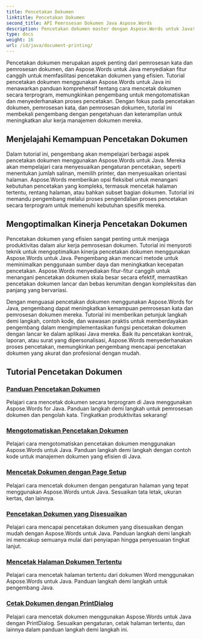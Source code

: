 ```yaml
---
title: Pencetakan Dokumen
linktitle: Pencetakan Dokumen
second_title: API Pemrosesan Dokumen Java Aspose.Words
description: Pencetakan dokumen master dengan Aspose.Words untuk Java! Otomatiskan pengaturan pencetakan, optimalkan kinerja, dan raih hasil profesional dengan mudah.
type: docs
weight: 16
url: /id/java/document-printing/
---
```


Pencetakan dokumen merupakan aspek penting dari pemrosesan kata dan pemrosesan dokumen, dan Aspose.Words untuk Java menyediakan fitur canggih untuk memfasilitasi pencetakan dokumen yang efisien. Tutorial pencetakan dokumen menggunakan Aspose.Words untuk Java ini menawarkan panduan komprehensif tentang cara mencetak dokumen secara terprogram, memungkinkan pengembang untuk mengotomatiskan dan menyederhanakan proses pencetakan. Dengan fokus pada pencetakan dokumen, pemrosesan kata, dan pemrosesan dokumen, tutorial ini membekali pengembang dengan pengetahuan dan keterampilan untuk meningkatkan alur kerja manajemen dokumen mereka.

## Menjelajahi Kemampuan Pencetakan Dokumen

Dalam tutorial ini, pengembang akan mempelajari berbagai aspek pencetakan dokumen menggunakan Aspose.Words untuk Java. Mereka akan mempelajari cara menyesuaikan pengaturan pencetakan, seperti menentukan jumlah salinan, memilih printer, dan menyesuaikan orientasi halaman. Aspose.Words memberikan opsi fleksibel untuk menangani kebutuhan pencetakan yang kompleks, termasuk mencetak halaman tertentu, rentang halaman, atau bahkan subset bagian dokumen. Tutorial ini memandu pengembang melalui proses pengendalian proses pencetakan secara terprogram untuk memenuhi kebutuhan spesifik mereka.

## Mengoptimalkan Kinerja Pencetakan Dokumen

Pencetakan dokumen yang efisien sangat penting untuk menjaga produktivitas dalam alur kerja pemrosesan dokumen. Tutorial ini menyoroti teknik untuk mengoptimalkan kinerja pencetakan dokumen menggunakan Aspose.Words untuk Java. Pengembang akan mencari metode untuk meminimalkan penggunaan sumber daya dan meningkatkan kecepatan pencetakan. Aspose.Words menyediakan fitur-fitur canggih untuk menangani pencetakan dokumen skala besar secara efektif, memastikan pencetakan dokumen lancar dan bebas kerumitan dengan kompleksitas dan panjang yang bervariasi.

Dengan menguasai pencetakan dokumen menggunakan Aspose.Words for Java, pengembang dapat meningkatkan kemampuan pemrosesan kata dan pemrosesan dokumen mereka. Tutorial ini memberikan petunjuk langkah demi langkah, contoh kode, dan wawasan praktis untuk memberdayakan pengembang dalam mengimplementasikan fungsi pencetakan dokumen dengan lancar ke dalam aplikasi Java mereka. Baik itu pencetakan kontrak, laporan, atau surat yang dipersonalisasi, Aspose.Words menyederhanakan proses pencetakan, memungkinkan pengembang mencapai pencetakan dokumen yang akurat dan profesional dengan mudah.

## Tutorial Pencetakan Dokumen

### [Panduan Pencetakan Dokumen](./guide-to-document-printing/)
Pelajari cara mencetak dokumen secara terprogram di Java menggunakan Aspose.Words for Java. Panduan langkah demi langkah untuk pemrosesan dokumen dan pengolah kata. Tingkatkan produktivitas sekarang!
### [Mengotomatiskan Pencetakan Dokumen](./automating-document-printing/)
Pelajari cara mengotomatiskan pencetakan dokumen menggunakan Aspose.Words untuk Java. Panduan langkah demi langkah dengan contoh kode untuk manajemen dokumen yang efisien di Java.
### [Mencetak Dokumen dengan Page Setup](./printing-documents-page-setup/)
Pelajari cara mencetak dokumen dengan pengaturan halaman yang tepat menggunakan Aspose.Words untuk Java. Sesuaikan tata letak, ukuran kertas, dan lainnya.
### [Pencetakan Dokumen yang Disesuaikan](./customized-document-printing/)
Pelajari cara mencapai pencetakan dokumen yang disesuaikan dengan mudah dengan Aspose.Words untuk Java. Panduan langkah demi langkah ini mencakup semuanya mulai dari penyiapan hingga penyesuaian tingkat lanjut.
### [Mencetak Halaman Dokumen Tertentu](./printing-specific-document-pages/)
Pelajari cara mencetak halaman tertentu dari dokumen Word menggunakan Aspose.Words untuk Java. Panduan langkah demi langkah untuk pengembang Java.
### [Cetak Dokumen dengan PrintDialog](./print-document-printdialog/)
Pelajari cara mencetak dokumen menggunakan Aspose.Words untuk Java dengan PrintDialog. Sesuaikan pengaturan, cetak halaman tertentu, dan lainnya dalam panduan langkah demi langkah ini.
